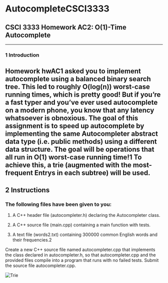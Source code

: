 # AutocompleteCSCI3333

## CSCI 3333 Homework AC2: O(1)-Time Autocomplete
---
### 1 Introduction
Homework hwAC1 asked you to implement autocomplete using a balanced binary search tree. This led to
roughly O(log(n)) worst-case running times, which is pretty good! But if you’re a fast typer and you’ve ever
used autocomplete on a modern phone, you know that any latency whatsoever is obnoxious.
The goal of this assignment is to speed up autocomplete by implementing the same Autocompleter abstract
data type (i.e. public methods) using a different data structure. The goal will be operations that all run in
O(1) worst-case running time!1 To achieve this, a trie (augmented with the most-frequent Entrys in each
subtree) will be used.
---
## 2 Instructions
### The following files have been given to you:

1. A C++ header file (autocompleter.h) declaring the Autocompleter class.

2. A C++ source file (main.cpp) containing a main function with tests.

3. A text file (words2.txt) containing 300000 common English words and their frequencies.2

Create a new C++ source file named autocompleter.cpp that implements the class declared in autocompleter.h,
so that autocompleter.cpp and the provided files compile into a program that runs with no failed tests.
Submit the source file autocompleter.cpp.

![Trie](image.png)
